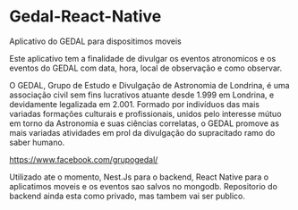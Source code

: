 # Gedal-React-Native
Aplicativo do GEDAL para dispositimos moveis

Este aplicativo tem a finalidade de divulgar os eventos atronomicos e os eventos do GEDAL com data, hora, local de observação e como observar.

O GEDAL, Grupo de Estudo e Divulgação de Astronomia de Londrina, é uma associação civil sem fins lucrativos atuante desde 1.999 em Londrina, e devidamente legalizada em 2.001. Formado por indivíduos das mais variadas formações culturais e profissionais, unidos pelo interesse mútuo em torno da Astronomia e suas ciências correlatas, o GEDAL promove as mais variadas atividades em prol da divulgação do supracitado ramo do saber humano.

https://www.facebook.com/grupogedal/

Utilizado ate o momento, Nest.Js para o backend, React Native para o aplicatimos moveis e os eventos sao salvos no mongodb. 
Repositorio do backend ainda esta como privado, mas tambem vai ser publico. 
